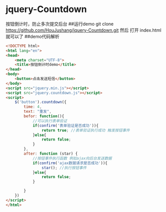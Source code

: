 # jquery-Countdown
按钮倒计时，防止多次提交后台
##运行demo
git clone https://github.com/HouJushang/jquery-Countdown.git
然后 打开 index.html 就可以了
##demo代码解析
```html
<!DOCTYPE html>
<html lang="en">
<head>
    <meta charset="UTF-8">
    <title>按钮倒计时demo</title>
</head>
<body>
    <button>点击发送短信</button>
</body>
<script src="jquery.min.js"></script>
<script src="jquery.countdown.js"></script>
<script>
    $('button').countdown({
        time: 4,
        text: "重发",
        befor: function(){
            //可以执行表单验证
            if(confirm('表单验证是否成功')){
                return true; //表单验证执行成功 触发按钮事件
            }else{
                return false;
            }
        },
        after: function (star) {
            //按钮事件执行函数 例如ajax向后台发送数据
            if(confirm('ajax数据请求是否成功')){
                star(); //执行按钮事件
            }else{
                return false;
            }

        }
    })
</script>
</html>
```

